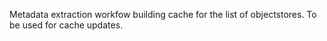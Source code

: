 Metadata extraction workfow building cache for the list of objectstores. To be used for cache updates.
